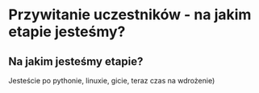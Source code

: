 #  Przywitanie uczestników - na jakim etapie jesteśmy?



## Na jakim jesteśmy etapie? 

Jesteście po pythonie, linuxie, gicie, teraz czas na wdrożenie)